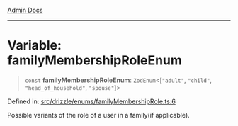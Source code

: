 [Admin Docs](/)

***

# Variable: familyMembershipRoleEnum

> `const` **familyMembershipRoleEnum**: `ZodEnum`\<\[`"adult"`, `"child"`, `"head_of_household"`, `"spouse"`\]\>

Defined in: [src/drizzle/enums/familyMembershipRole.ts:6](https://github.com/PalisadoesFoundation/talawa-api/blob/720213b8973f1ef622d2c99f376ffc6c960847d1/src/drizzle/enums/familyMembershipRole.ts#L6)

Possible variants of the role of a user in a family(if applicable).
